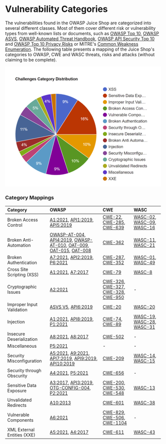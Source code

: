 # Vulnerability Categories

The vulnerabilities found in the OWASP Juice Shop are categorized into
several different classes. Most of them cover different risk or
vulnerability types from well-known lists or documents, such as
[OWASP Top 10](https://owasp.org/www-project-top-ten/),
[OWASP ASVS](https://owasp.org/www-project-application-security-verification-standard/),
[OWASP Automated Threat Handbook](https://owasp.org/www-project-automated-threats-to-web-applications/),
[OWASP API Security Top 10](https://owasp.org/www-project-api-security/)
and
[OWASP Top 10 Privacy Risks](https://owasp.org/www-project-top-10-privacy-risks)
or MITRE's [Common Weakness Enumeration](https://cwe.mitre.org/). The
following table presents a mapping of the Juice Shop's categories to
OWASP, CWE and WASC threats, risks and attacks (without claiming to be
complete).

![Category breakdown](img/categories.png)

### Category Mappings

| Category                    | OWASP                                                                                                                                                                                                                                                                                                                                                                                                                                                                                                                                                                                                                                          | CWE                                                                                                                                                                                                                                            | WASC                                                                                                                                                                                                                                                            |
|:----------------------------|:-----------------------------------------------------------------------------------------------------------------------------------------------------------------------------------------------------------------------------------------------------------------------------------------------------------------------------------------------------------------------------------------------------------------------------------------------------------------------------------------------------------------------------------------------------------------------------------------------------------------------------------------------|:-----------------------------------------------------------------------------------------------------------------------------------------------------------------------------------------------------------------------------------------------|:----------------------------------------------------------------------------------------------------------------------------------------------------------------------------------------------------------------------------------------------------------------|
| Broken Access Control       | [A1:2021](https://owasp.org/Top10/A01_2021-Broken_Access_Control/), [API1:2019](https://owasp.org/www-project-api-security), [API5:2019](https://owasp.org/www-project-api-security)                                                                                                                                                                                                                                                                                                                                                                                                                     | [CWE-22](https://cwe.mitre.org/data/definitions/22.html), [CWE-285](https://cwe.mitre.org/data/definitions/285.html), [CWE-639](https://cwe.mitre.org/data/definitions/639.html)                                                               | [WASC-02](http://projects.webappsec.org/w/page/13246940/Insufficient%20Authorization), [WASC-09](http://projects.webappsec.org/w/page/13246919/Cross%20Site%20Request%20Forgery), [WASC-16](http://projects.webappsec.org/w/page/13246922/Directory%20Indexing) |
| Broken Anti-Automation      | [OWASP-AT-004](https://wiki.owasp.org/index.php/Testing_for_Brute_Force_%28OWASP-AT-004%29), [API4:2019](https://owasp.org/www-project-api-security), [OWASP-AT-010](https://wiki.owasp.org/index.php/Testing_for_Race_Conditions_%28OWASP-AT-010%29), [OAT-009](https://owasp.org/www-project-automated-threats-to-web-applications/assets/oats/EN/OAT-009_CAPTCHA_Defeat.html), [OAT-015](https://owasp.org/www-project-automated-threats-to-web-applications/assets/oats/EN/OAT-015_Denial_of_Service.html), [OAT-008](https://owasp.org/www-project-automated-threats-to-web-applications/assets/oats/EN/OAT-008_Credential_Stuffing.html) | [CWE-362](http://cwe.mitre.org/data/definitions/362.html)                                                                                                                                                                                      | [WASC-11](http://projects.webappsec.org/w/page/13246915/Brute%20Force), [WASC-21](http://projects.webappsec.org/w/page/13246938/Insufficient%20Anti-automation)                                                                                                 |
| Broken Authentication       | [A7:2021](https://owasp.org/Top10/A07_2021-Identification_and_Authentication_Failures/), [API2:2019](https://owasp.org/www-project-api-security), [P6:2021](https://owasp.org/www-project-top-10-privacy-risks)                                                                                                                                                                                                                                                                                                                                                                                                               | [CWE-287](https://cwe.mitre.org/data/definitions/287.html), [CWE-352](https://cwe.mitre.org/data/definitions/352.html)                                                                                                                         | [WASC-01](http://projects.webappsec.org/w/page/13246939/Insufficient%20Authentication), [WASC-49](http://projects.webappsec.org/w/page/13246942/Insufficient%20Password%20Recovery)                                                                             |
| Cross Site Scripting (XSS)  | [A1:2021](https://owasp.org/Top10/A03_2021-Injection/), [A7:2017](https://owasp.org/www-project-top-ten/OWASP_Top_Ten_2017/Top_10-2017_A7-Cross-Site_Scripting_%28XSS%29)                                                                                                                                                                                                                                                                                                                                                                                                                                                                                                                              | [CWE-79](https://cwe.mitre.org/data/definitions/79.html)                                                                                                                                                                                       | [WASC-8](http://projects.webappsec.org/w/page/13246920/Cross%20Site%20Scripting)                                                                                                                                                                                |
| Cryptographic Issues        | [A2:2021](https://owasp.org/Top10/A02_2021-Cryptographic_Failures/)                                                                                                                                                                                                                                                                                                                                                                                                                                                                                                                                     | [CWE-326](https://cwe.mitre.org/data/definitions/326.html), [CWE-327](https://cwe.mitre.org/data/definitions/327.html), [CWE-328](https://cwe.mitre.org/data/definitions/328.html), [CWE-950](https://cwe.mitre.org/data/definitions/950.html) | -                                                                                                                                                                                                                                                               |
| Improper Input Validation   | [ASVS V5](https://wiki.owasp.org/index.php/ASVS_V5_Input_validation_and_output_encoding), [API6:2019](https://owasp.org/www-project-api-security)                                                                                                                                                                                                                                                                                                                                                                                                                                                                                              | [CWE-20](https://cwe.mitre.org/data/definitions/20.html)                                                                                                                                                                                       | [WASC-20](http://projects.webappsec.org/w/page/13246933/Improper%20Input%20Handling)                                                                                                                                                                            |
| Injection                   | [A1:2021](https://owasp.org/Top10/A03_2021-Injection/), [API8:2019](https://owasp.org/www-project-api-security), [P1:2021](https://owasp.org/www-project-top-10-privacy-risks)                                                                                                                                                                                                                                                                                                                                                                                                                           | [CWE-74](https://cwe.mitre.org/data/definitions/74.html), [CWE-89](https://cwe.mitre.org/data/definitions/89.html)                                                                                                                             | [WASC-19](http://projects.webappsec.org/w/page/13246963/SQL%20Injection), [WASC-28](http://projects.webappsec.org/w/page/13246949/Null%20Byte%20Injection), [WASC-31](http://projects.webappsec.org/w/page/13246950/OS%20Commanding)                            |
| Insecure Deserialization    | [A8:2021](https://owasp.org/Top10/A08_2021-Software_and_Data_Integrity_Failures/), [A8:2017](https://owasp.org/www-project-top-ten/OWASP_Top_Ten_2017/Top_10-2017_A8-Insecure_Deserialization)                                                                                                                                                                                                                                                                                                                                                                                                                                                                                                                                    | [CWE-502](https://cwe.mitre.org/data/definitions/502.html)                                                                                                                                                                                     | -                                                                                                                                                                                                                                                               |
| Miscellaneous               | [P5:2021](https://owasp.org/www-project-top-10-privacy-risks)                                                                                                                                                                                                                                                                                                                                                                                                                                                                                                                                                                                  | -                                                                                                                                                                                                                                              | -                                                                                                                                                                                                                                                               |
| Security Misconfiguration   | [A5:2021](https://owasp.org/Top10/A05_2021-Security_Misconfiguration/), [A9:2021](https://owasp.org/Top10/A09_2021-Security_Logging_and_Monitoring_Failures/), [API7:2019](https://owasp.org/www-project-api-security), [API9:2019](https://owasp.org/www-project-api-security), [API10:2019](https://owasp.org/www-project-api-security)                                                                                                                                                                                                                               | [CWE-209](https://cwe.mitre.org/data/definitions/209.html)                                                                                                                                                                                     | [WASC-14](http://projects.webappsec.org/w/page/13246959/Server%20Misconfiguration), [WASC-15](http://projects.webappsec.org/w/page/13246914/Application%20Misconfiguration)                                                                                     |
| Security through Obscurity  | [A4:2021](https://owasp.org/Top10/A04_2021-Insecure_Design/), [P5:2021](https://owasp.org/www-project-top-10-privacy-risks)                                                                                                                                                                                                                                                                                                                                                                                                                                                                                                                                                                                  | [CWE-656](https://cwe.mitre.org/data/definitions/656.html)                                                                                                                                                                                     | -                                                                                                                                                                                                                                                               |
| Sensitive Data Exposure     | [A3:2017](https://owasp.org/www-project-top-ten/OWASP_Top_Ten_2017/Top_10-2017_A3-Sensitive_Data_Exposure), [API3:2019](https://owasp.org/www-project-api-security), [OTG-CONFIG-004](https://wiki.owasp.org/index.php/Review_Old,_Backup_and_Unreferenced_Files_for_Sensitive_Information_%28OTG-CONFIG-004%29), [P2:2021](https://owasp.org/www-project-top-10-privacy-risks)                                                                                                                                                                                                                                                                | [CWE-200](https://cwe.mitre.org/data/definitions/200.html), [CWE-530](https://cwe.mitre.org/data/definitions/530.html), [CWE-548](https://cwe.mitre.org/data/definitions/548.html)                                                             | [WASC-13](http://projects.webappsec.org/w/page/13246936/Information%20Leakage)                                                                                                                                                                                  |
| Unvalidated Redirects       | [A10:2013](https://owasp.org/www-project-top-ten/OWASP_Top_Ten_2017/Top_10_2013-A10-Unvalidated_Redirects_and_Forwards)                                                                                                                                                                                                                                                                                                                                                                                                                                                                                                                        | [CWE-601](https://cwe.mitre.org/data/definitions/601.html)                                                                                                                                                                                     | [WASC-38](http://projects.webappsec.org/w/page/13246981/URL%20Redirector%20Abuse)                                                                                                                                                                               |
| Vulnerable Components       | [A6:2021](https://owasp.org/Top10/A06_2021-Vulnerable_and_Outdated_Components/)                                                                                                                                                                                                                                                                                                                                                                                                                                                                                                                 | [CWE-829](https://cwe.mitre.org/data/definitions/829.html), [CWE-506](https://cwe.mitre.org/data/definitions/506.html), [CWE-1104](https://cwe.mitre.org/data/definitions/1104.html)                                                           | -                                                                                                                                                                                                                                                               |
| XML External Entities (XXE) | [A5:2021](https://owasp.org/Top10/A05_2021-Security_Misconfiguration/), [A4:2017](https://owasp.org/www-project-top-ten/OWASP_Top_Ten_2017/Top_10-2017_A4-XML_External_Entities_%28XXE%29)                                                                                                                                                                                                                                                                                                                                                                                                                                                                                                                             | [CWE-611](https://cwe.mitre.org/data/definitions/611.html)                                                                                                                                                                                     | [WASC-43](http://projects.webappsec.org/w/page/13247003/XML%20External%20Entities)                                                                                                                                                                              |
